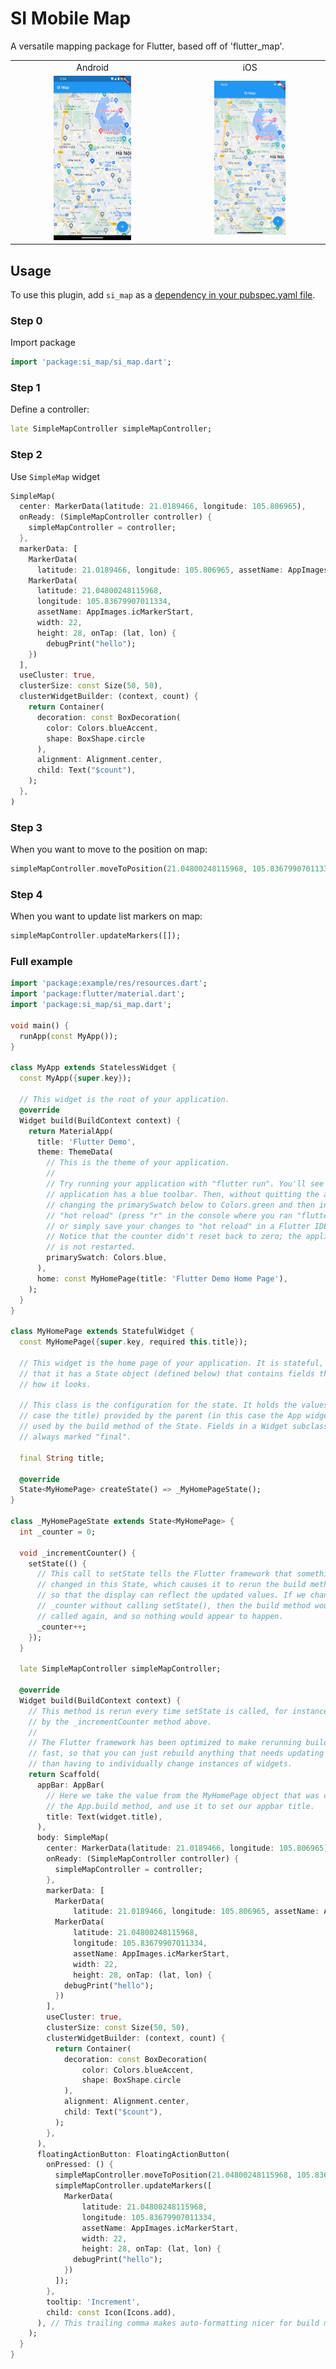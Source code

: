 # SI Mobile Map
A versatile mapping package for Flutter, based off of 'flutter_map'.

<table width="100%" cellspacing="0" cellpadding="0" rules="none">
  <tr>
    <td align="center">Android</td>
     <td align="center">iOS</td>
  </tr>
  <tr>
    <td align="center"><img src="doc/screenshots/android.jpg" width="50%"></td>
    <td align="center"><img src="doc/screenshots/ios.png" width="50%"></td>
  </tr>
 </table>

## Usage
To use this plugin, add `si_map` as a [dependency in your pubspec.yaml file](https://flutter.dev/docs/development/packages-and-plugins/using-packages).

### Step 0
Import package
```dart
import 'package:si_map/si_map.dart';
```

### Step 1
Define a controller:
```dart
late SimpleMapController simpleMapController;
```

### Step 2
Use `SimpleMap` widget
```dart
SimpleMap(
  center: MarkerData(latitude: 21.0189466, longitude: 105.806965),
  onReady: (SimpleMapController controller) {
    simpleMapController = controller;
  },
  markerData: [
    MarkerData(
      latitude: 21.0189466, longitude: 105.806965, assetName: AppImages.icMarkerStart, width: 22, height: 28),
    MarkerData(
      latitude: 21.04800248115968,
      longitude: 105.83679907011334,
      assetName: AppImages.icMarkerStart,
      width: 22,
      height: 28, onTap: (lat, lon) {
        debugPrint("hello");
    })
  ],
  useCluster: true,
  clusterSize: const Size(50, 50),
  clusterWidgetBuilder: (context, count) {
    return Container(
      decoration: const BoxDecoration(
        color: Colors.blueAccent,
        shape: BoxShape.circle
      ),
      alignment: Alignment.center,
      child: Text("$count"),
    );
  },
)
```

[comment]: <> (Android                    |  iOS)

[comment]: <> (:-------------------------:|:-------------------------:)

[comment]: <> (![]&#40;https://raw.githubusercontent.com/mobilesi/si_map/task%23update-readme/doc/screenshots/android.jpg&#41;  |  ![]&#40;https://raw.githubusercontent.com/mobilesi/si_map/task%23update-readme/doc/screenshots/ios.png&#41;)

[comment]: <> (<img src="https://raw.githubusercontent.com/mobilesi/si_map/master/doc/screenshots/android.jpg" alt="SIMap - Example Android" width="400" />)

[comment]: <> (<img src="https://raw.githubusercontent.com/mobilesi/si_map/master/doc/screenshots/ios.png" alt="SIMap - Example iOS" width="400" />)

[comment]: <> (<br>)

### Step 3
When you want to move to the position on map:
```dart
simpleMapController.moveToPosition(21.04800248115968, 105.83679907011334);
```

### Step 4
When you want to update list markers on map:
```dart
simpleMapController.updateMarkers([]);
```

### Full example
```dart
import 'package:example/res/resources.dart';
import 'package:flutter/material.dart';
import 'package:si_map/si_map.dart';

void main() {
  runApp(const MyApp());
}

class MyApp extends StatelessWidget {
  const MyApp({super.key});

  // This widget is the root of your application.
  @override
  Widget build(BuildContext context) {
    return MaterialApp(
      title: 'Flutter Demo',
      theme: ThemeData(
        // This is the theme of your application.
        //
        // Try running your application with "flutter run". You'll see the
        // application has a blue toolbar. Then, without quitting the app, try
        // changing the primarySwatch below to Colors.green and then invoke
        // "hot reload" (press "r" in the console where you ran "flutter run",
        // or simply save your changes to "hot reload" in a Flutter IDE).
        // Notice that the counter didn't reset back to zero; the application
        // is not restarted.
        primarySwatch: Colors.blue,
      ),
      home: const MyHomePage(title: 'Flutter Demo Home Page'),
    );
  }
}

class MyHomePage extends StatefulWidget {
  const MyHomePage({super.key, required this.title});

  // This widget is the home page of your application. It is stateful, meaning
  // that it has a State object (defined below) that contains fields that affect
  // how it looks.

  // This class is the configuration for the state. It holds the values (in this
  // case the title) provided by the parent (in this case the App widget) and
  // used by the build method of the State. Fields in a Widget subclass are
  // always marked "final".

  final String title;

  @override
  State<MyHomePage> createState() => _MyHomePageState();
}

class _MyHomePageState extends State<MyHomePage> {
  int _counter = 0;

  void _incrementCounter() {
    setState(() {
      // This call to setState tells the Flutter framework that something has
      // changed in this State, which causes it to rerun the build method below
      // so that the display can reflect the updated values. If we changed
      // _counter without calling setState(), then the build method would not be
      // called again, and so nothing would appear to happen.
      _counter++;
    });
  }

  late SimpleMapController simpleMapController;

  @override
  Widget build(BuildContext context) {
    // This method is rerun every time setState is called, for instance as done
    // by the _incrementCounter method above.
    //
    // The Flutter framework has been optimized to make rerunning build methods
    // fast, so that you can just rebuild anything that needs updating rather
    // than having to individually change instances of widgets.
    return Scaffold(
      appBar: AppBar(
        // Here we take the value from the MyHomePage object that was created by
        // the App.build method, and use it to set our appbar title.
        title: Text(widget.title),
      ),
      body: SimpleMap(
        center: MarkerData(latitude: 21.0189466, longitude: 105.806965),
        onReady: (SimpleMapController controller) {
          simpleMapController = controller;
        },
        markerData: [
          MarkerData(
              latitude: 21.0189466, longitude: 105.806965, assetName: AppImages.icMarkerStart, width: 22, height: 28),
          MarkerData(
              latitude: 21.04800248115968,
              longitude: 105.83679907011334,
              assetName: AppImages.icMarkerStart,
              width: 22,
              height: 28, onTap: (lat, lon) {
            debugPrint("hello");
          })
        ],
        useCluster: true,
        clusterSize: const Size(50, 50),
        clusterWidgetBuilder: (context, count) {
          return Container(
            decoration: const BoxDecoration(
                color: Colors.blueAccent,
                shape: BoxShape.circle
            ),
            alignment: Alignment.center,
            child: Text("$count"),
          );
        },
      ),
      floatingActionButton: FloatingActionButton(
        onPressed: () {
          simpleMapController.moveToPosition(21.04800248115968, 105.83679907011334);
          simpleMapController.updateMarkers([
            MarkerData(
                latitude: 21.04800248115968,
                longitude: 105.83679907011334,
                assetName: AppImages.icMarkerStart,
                width: 22,
                height: 28, onTap: (lat, lon) {
              debugPrint("hello");
            })
          ]);
        },
        tooltip: 'Increment',
        child: const Icon(Icons.add),
      ), // This trailing comma makes auto-formatting nicer for build methods.
    );
  }
}

```
